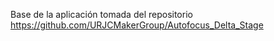 Base de la aplicación tomada del repositorio https://github.com/URJCMakerGroup/Autofocus_Delta_Stage